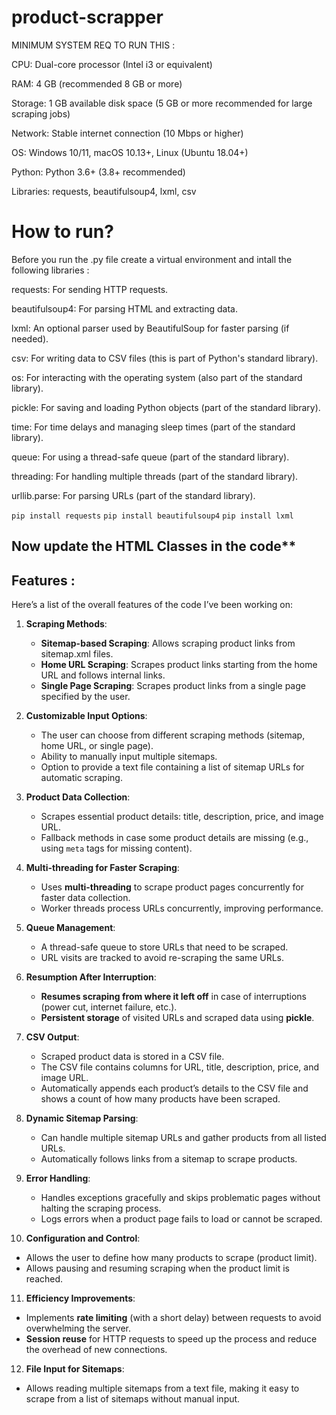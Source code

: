 # product-scrapper

MINIMUM SYSTEM REQ TO RUN THIS : 

CPU: Dual-core processor (Intel i3 or equivalent)

RAM: 4 GB (recommended 8 GB or more)

Storage: 1 GB available disk space (5 GB or more recommended for large scraping jobs)

Network: Stable internet connection (10 Mbps or higher)

OS: Windows 10/11, macOS 10.13+, Linux (Ubuntu 18.04+)

Python: Python 3.6+ (3.8+ recommended)

Libraries: requests, beautifulsoup4, lxml, csv

# How to run?

Before you run the .py file create a virtual environment and intall the following libraries : 

requests: For sending HTTP requests.

beautifulsoup4: For parsing HTML and extracting data.

lxml: An optional parser used by BeautifulSoup for faster parsing (if needed).

csv: For writing data to CSV files (this is part of Python's standard library).

os: For interacting with the operating system (also part of the standard library).

pickle: For saving and loading Python objects (part of the standard library).

time: For time delays and managing sleep times (part of the standard library).

queue: For using a thread-safe queue (part of the standard library).

threading: For handling multiple threads (part of the standard library).

urllib.parse: For parsing URLs (part of the standard library).

` pip install requests `
` pip install beautifulsoup4 `
` pip install lxml `


## Now update the HTML Classes in the code**

## Features : 

Here’s a list of the overall features of the code I’ve been working on:

1. **Scraping Methods**:
   - **Sitemap-based Scraping**: Allows scraping product links from sitemap.xml files.
   - **Home URL Scraping**: Scrapes product links starting from the home URL and follows internal links.
   - **Single Page Scraping**: Scrapes product links from a single page specified by the user.

2. **Customizable Input Options**:
   - The user can choose from different scraping methods (sitemap, home URL, or single page).
   - Ability to manually input multiple sitemaps.
   - Option to provide a text file containing a list of sitemap URLs for automatic scraping.

3. **Product Data Collection**:
   - Scrapes essential product details: title, description, price, and image URL.
   - Fallback methods in case some product details are missing (e.g., using `meta` tags for missing content).

4. **Multi-threading for Faster Scraping**:
   - Uses **multi-threading** to scrape product pages concurrently for faster data collection.
   - Worker threads process URLs concurrently, improving performance.

5. **Queue Management**:
   - A thread-safe queue to store URLs that need to be scraped.
   - URL visits are tracked to avoid re-scraping the same URLs.

6. **Resumption After Interruption**:
   - **Resumes scraping from where it left off** in case of interruptions (power cut, internet failure, etc.).
   - **Persistent storage** of visited URLs and scraped data using **pickle**.

7. **CSV Output**:
   - Scraped product data is stored in a CSV file.
   - The CSV file contains columns for URL, title, description, price, and image URL.
   - Automatically appends each product’s details to the CSV file and shows a count of how many products have been scraped.

8. **Dynamic Sitemap Parsing**:
   - Can handle multiple sitemap URLs and gather products from all listed URLs.
   - Automatically follows links from a sitemap to scrape products.

9. **Error Handling**:
   - Handles exceptions gracefully and skips problematic pages without halting the scraping process.
   - Logs errors when a product page fails to load or cannot be scraped.

10. **Configuration and Control**:
   - Allows the user to define how many products to scrape (product limit).
   - Allows pausing and resuming scraping when the product limit is reached.

11. **Efficiency Improvements**:
   - Implements **rate limiting** (with a short delay) between requests to avoid overwhelming the server.
   - **Session reuse** for HTTP requests to speed up the process and reduce the overhead of new connections.

12. **File Input for Sitemaps**:
   - Allows reading multiple sitemaps from a text file, making it easy to scrape from a list of sitemaps without manual input.
